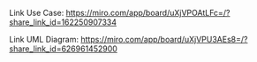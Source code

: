 Link Use Case: https://miro.com/app/board/uXjVPOAtLFc=/?share_link_id=162250907334

Link UML Diagram: https://miro.com/app/board/uXjVPU3AEs8=/?share_link_id=626961452900
